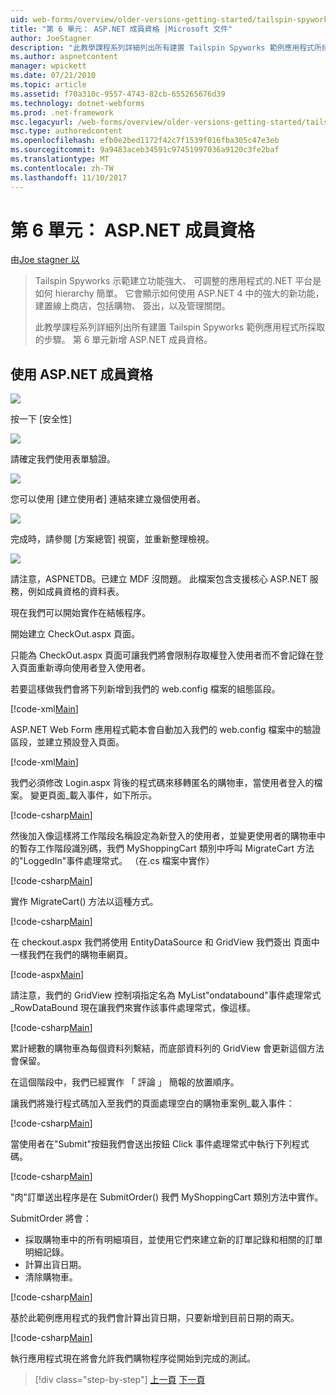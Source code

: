 ```yaml
---
uid: web-forms/overview/older-versions-getting-started/tailspin-spyworks/tailspin-spyworks-part-6
title: "第 6 單元： ASP.NET 成員資格 |Microsoft 文件"
author: JoeStagner
description: "此教學課程系列詳細列出所有建置 Tailspin Spyworks 範例應用程式所採取的步驟。 第 6 單元新增 ASP.NET 成員資格。"
ms.author: aspnetcontent
manager: wpickett
ms.date: 07/21/2010
ms.topic: article
ms.assetid: f70a310c-9557-4743-82cb-655265676d39
ms.technology: dotnet-webforms
ms.prod: .net-framework
msc.legacyurl: /web-forms/overview/older-versions-getting-started/tailspin-spyworks/tailspin-spyworks-part-6
msc.type: authoredcontent
ms.openlocfilehash: efb0e2bed1172f42c7f1539f016fba305c47e3eb
ms.sourcegitcommit: 9a9483aceb34591c97451997036a9120c3fe2baf
ms.translationtype: MT
ms.contentlocale: zh-TW
ms.lasthandoff: 11/10/2017
---
```

<a name="part-6-aspnet-membership"></a>第 6 單元： ASP.NET 成員資格
====================
由[Joe stagner 以](https://github.com/JoeStagner)

> Tailspin Spyworks 示範建立功能強大、 可調整的應用程式的.NET 平台是如何 hierarchy 簡單。 它會顯示如何使用 ASP.NET 4 中的強大的新功能，建置線上商店，包括購物、 簽出，以及管理關閉。
> 
> 此教學課程系列詳細列出所有建置 Tailspin Spyworks 範例應用程式所採取的步驟。 第 6 單元新增 ASP.NET 成員資格。


## <a id="_Toc260221672"></a>使用 ASP.NET 成員資格

![](tailspin-spyworks-part-6/_static/image1.png)

按一下 [安全性]

![](tailspin-spyworks-part-6/_static/image1.jpg)

請確定我們使用表單驗證。

![](tailspin-spyworks-part-6/_static/image2.jpg)

您可以使用 [建立使用者] 連結來建立幾個使用者。

![](tailspin-spyworks-part-6/_static/image3.jpg)

完成時，請參閱 [方案總管] 視窗，並重新整理檢視。

![](tailspin-spyworks-part-6/_static/image2.png)

請注意，ASPNETDB。已建立 MDF 沒問題。 此檔案包含支援核心 ASP.NET 服務，例如成員資格的資料表。

現在我們可以開始實作在結帳程序。

開始建立 CheckOut.aspx 頁面。

只能為 CheckOut.aspx 頁面可讓我們將會限制存取權登入使用者而不會記錄在登入頁面重新導向使用者登入使用者。

若要這樣做我們會將下列新增到我們的 web.config 檔案的組態區段。

[!code-xml[Main](tailspin-spyworks-part-6/samples/sample1.xml)]

ASP.NET Web Form 應用程式範本會自動加入我們的 web.config 檔案中的驗證 區段，並建立預設登入頁面。

[!code-xml[Main](tailspin-spyworks-part-6/samples/sample2.xml)]

我們必須修改 Login.aspx 背後的程式碼來移轉匿名的購物車，當使用者登入的檔案。 變更頁面\_載入事件，如下所示。

[!code-csharp[Main](tailspin-spyworks-part-6/samples/sample3.cs)]

然後加入像這樣將工作階段名稱設定為新登入的使用者，並變更使用者的購物車中的暫存工作階段識別碼，我們 MyShoppingCart 類別中呼叫 MigrateCart 方法的"LoggedIn"事件處理常式。 （在.cs 檔案中實作）

[!code-csharp[Main](tailspin-spyworks-part-6/samples/sample4.cs)]

實作 MigrateCart() 方法以這種方式。

[!code-csharp[Main](tailspin-spyworks-part-6/samples/sample5.cs)]

在 checkout.aspx 我們將使用 EntityDataSource 和 GridView 我們簽出 頁面中一樣我們在我們的購物車網頁。

[!code-aspx[Main](tailspin-spyworks-part-6/samples/sample6.aspx)]

請注意，我們的 GridView 控制項指定名為 MyList"ondatabound"事件處理常式\_RowDataBound 現在讓我們來實作該事件處理常式，像這樣。

[!code-csharp[Main](tailspin-spyworks-part-6/samples/sample7.cs)]

累計總數的購物車為每個資料列繫結，而底部資料列的 GridView 會更新這個方法會保留。

在這個階段中，我們已經實作 「 評論 」 簡報的放置順序。

讓我們將幾行程式碼加入至我們的頁面處理空白的購物車案例\_載入事件：

[!code-csharp[Main](tailspin-spyworks-part-6/samples/sample8.cs)]

當使用者在"Submit"按鈕我們會送出按鈕 Click 事件處理常式中執行下列程式碼。

[!code-csharp[Main](tailspin-spyworks-part-6/samples/sample9.cs)]

"肉"訂單送出程序是在 SubmitOrder() 我們 MyShoppingCart 類別方法中實作。

SubmitOrder 將會：

- 採取購物車中的所有明細項目，並使用它們來建立新的訂單記錄和相關的訂單明細記錄。
- 計算出貨日期。
- 清除購物車。


[!code-csharp[Main](tailspin-spyworks-part-6/samples/sample10.cs)]

基於此範例應用程式的我們會計算出貨日期，只要新增到目前日期的兩天。

[!code-csharp[Main](tailspin-spyworks-part-6/samples/sample11.cs)]

執行應用程式現在將會允許我們購物程序從開始到完成的測試。

>[!div class="step-by-step"]
[上一頁](tailspin-spyworks-part-5.md)
[下一頁](tailspin-spyworks-part-7.md)
